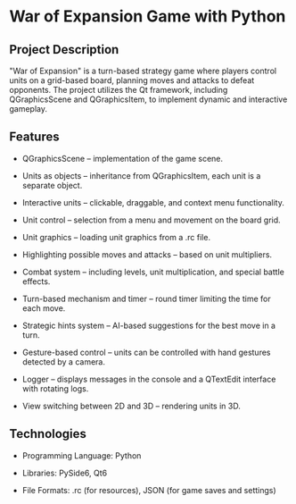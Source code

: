 # War of Expansion Game with Python
## Project Description

"War of Expansion" is a turn-based strategy game where players control units on a grid-based board, planning moves and attacks to defeat opponents. The project utilizes the Qt framework, including QGraphicsScene and QGraphicsItem, to implement dynamic and interactive gameplay.

## Features

* QGraphicsScene – implementation of the game scene.

* Units as objects – inheritance from QGraphicsItem, each unit is a separate object.

* Interactive units – clickable, draggable, and context menu functionality.

* Unit control – selection from a menu and movement on the board grid.

* Unit graphics – loading unit graphics from a .rc file.

* Highlighting possible moves and attacks – based on unit multipliers.

* Combat system – including levels, unit multiplication, and special battle effects.

* Turn-based mechanism and timer – round timer limiting the time for each move.

* Strategic hints system – AI-based suggestions for the best move in a turn.

* Gesture-based control – units can be controlled with hand gestures detected by a camera.

* Logger – displays messages in the console and a QTextEdit interface with rotating logs.

* View switching between 2D and 3D – rendering units in 3D.


## Technologies

* Programming Language: Python 

* Libraries:  PySide6, Qt6 

* File Formats: .rc (for resources), JSON (for game saves and settings)
